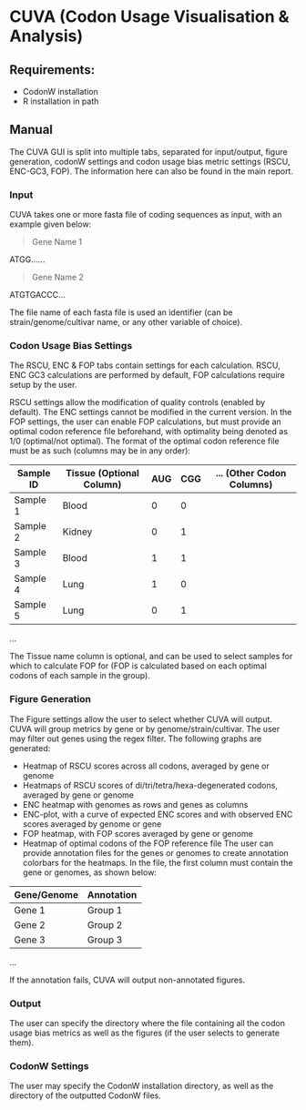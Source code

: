 # CUVA (Codon Usage Visualisation & Analysis)

## Requirements:
 
* CodonW installation 
* R installation in path

## Manual

The CUVA GUI is split into multiple tabs, separated for input/output, figure generation, codonW settings and codon usage bias metric settings (RSCU, ENC-GC3, FOP). The information here can also be found in the main report.

### Input 

CUVA takes one or more fasta file of coding sequences as input, with an example given below:

>Gene Name 1

ATGG......

>Gene Name 2

ATGTGACCC...

 The file name of each fasta file is used an identifier (can be strain/genome/cultivar name, or any other variable of choice).
 
### Codon Usage Bias Settings
The RSCU, ENC & FOP tabs contain settings for each calculation. RSCU, ENC  GC3 calculations are performed by default, FOP calculations require setup by the user.

RSCU settings allow the modification of quality controls (enabled by default).
The ENC settings cannot be modified in the current version.
In the FOP settings, the user can enable FOP calculations, but must provide an optimal codon reference file beforehand, with optimality being denoted as 1/0 (optimal/not optimal). The format of the optimal codon reference file must be as such (columns may be in any order):

| Sample ID | Tissue (Optional Column) | AUG | CGG | ... (Other Codon Columns) |
| --- | --- | --- | --- |--- |
| Sample 1 | Blood |0| 0| |
| Sample 2 | Kidney|0 | 1| |
| Sample 3 | Blood |1 | 1| |
| Sample 4 | Lung | 1| 0| |
| Sample 5 | Lung | 0| 1| |
...

The Tissue name column is optional, and can be used to select samples for which to calculate FOP for (FOP is calculated based on each optimal codons of each sample in the group).

### Figure Generation
The Figure settings allow the user to select whether CUVA will output.
CUVA will group metrics by gene or by genome/strain/cultivar. The user may filter out genes using the regex filter. The following graphs are generated:
* Heatmap of RSCU scores across all codons, averaged by gene or genome
* Heatmaps of RSCU scores of di/tri/tetra/hexa-degenerated codons, averaged by gene or genome
* ENC heatmap with genomes as rows and genes as columns
* ENC-plot, with a curve of expected ENC scores and with observed ENC scores averaged by genome or gene
* FOP heatmap, with FOP scores averaged by gene or genome
* Heatmap of optimal codons of the FOP reference file
The user can provide annotation files for the genes or genomes to create annotation colorbars for the heatmaps.
In the file, the first column must contain the gene or genomes, as shown below:

|Gene/Genome|	Annotation |
| --- | --- |
|Gene 1|	Group 1|
|Gene 2|	Group 2|
|Gene 3|	Group 3|
...

If the annotation fails, CUVA will output non-annotated figures.

### Output
The user can specify the directory where the file containing all the codon usage bias metrics as well as the figures (if the user selects to generate them).

### CodonW Settings
The user may specify the CodonW installation directory, as well as the directory of the outputted CodonW files.


